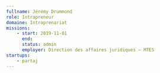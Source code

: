 ```yaml
---
fullname: Jérémy Drummond
role: Intrapreneur
domaine: Intraprenariat
missions:
    - start: 2019-11-01
      end:
      status: admin
      employer: Direction des affaires juridiques — MTES
startups:
    - partaj
---
```

